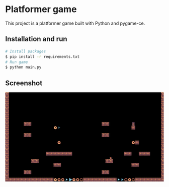# Platformer game

This project is a platformer game built with Python and pygame-ce.

## Installation and run

```bash
# Install packages
$ pip install -r requirements.txt
# Run game
$ python main.py
```

## Screenshot

![Screenshot](./screenshots/main.png)
